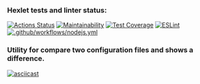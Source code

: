 ### Hexlet tests and linter status:
[![Actions Status](https://github.com/zhanybekzh/frontend-project-lvl2/workflows/hexlet-check/badge.svg)](https://github.com/zhanybekzh/frontend-project-lvl2/actions)
[![Maintainability](https://api.codeclimate.com/v1/badges/a3eec5d2b257ed808ce7/maintainability)](https://codeclimate.com/github/zhanybekzh/frontend-project-lvl2/maintainability)
[![Test Coverage](https://api.codeclimate.com/v1/badges/a3eec5d2b257ed808ce7/test_coverage)](https://codeclimate.com/github/zhanybekzh/frontend-project-lvl2/test_coverage)
[![ESLint](https://github.com/zhanybekzh/frontend-project-lvl2/actions/workflows/eslint.yml/badge.svg)](https://github.com/zhanybekzh/frontend-project-lvl2/actions/workflows/eslint.yml)
[![.github/workflows/nodejs.yml](https://github.com/zhanybekzh/frontend-project-lvl2/actions/workflows/nodejs.yml/badge.svg?branch=main&event=push)](https://github.com/zhanybekzh/frontend-project-lvl2/actions/workflows/nodejs.yml)
### Utility for compare two configuration files and shows a difference.

[![asciicast](https://asciinema.org/a/PLF7iX1kFPCBOdgsq1q5994ob.svg)](https://asciinema.org/a/PLF7iX1kFPCBOdgsq1q5994ob)
